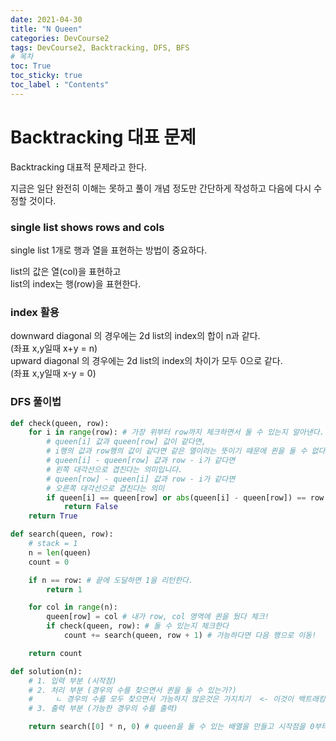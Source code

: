 ```yaml
---
date: 2021-04-30
title: "N Queen"
categories: DevCourse2
tags: DevCourse2, Backtracking, DFS, BFS
# 목차
toc: True  
toc_sticky: true 
toc_label : "Contents"
---
```


# Backtracking 대표 문제
Backtracking 대표적 문제라고 한다.

지금은 일단 완전히 이해는 못하고 풀이 개념 정도만 간단하게 작성하고 다음에 다시 수정할 것이다.

### single list shows rows and cols
single list 1개로 행과 열을 표현하는 방법이 중요하다.

list의 값은 열(col)을 표현하고  
list의 index는 행(row)을 표현한다.


### index 활용
downward diagonal 의 경우에는 2d list의 index의 합이 n과 같다.  
(좌표 x,y일때 x+y = n)  
upward diagonal 의 경우에는 2d list의 index의 차이가 모두 0으로 같다.  
(좌표 x,y일때 x-y = 0)  






### DFS 풀이법
```python
def check(queen, row):
    for i in range(row): # 가장 위부터 row까지 체크하면서 둘 수 있는지 알아낸다.
        # queen[i] 값과 queen[row] 값이 같다면,
        # i행의 값과 row행의 값이 같다면 같은 열이라는 뜻이기 때문에 퀸을 둘 수 없다.
        # queen[i] - queen[row] 값과 row - i가 같다면
        # 왼쪽 대각선으로 겹친다는 의미입니다.
        # queen[row] - queen[i] 값과 row - i가 같다면
        # 오른쪽 대각선으로 겹친다는 의미
        if queen[i] == queen[row] or abs(queen[i] - queen[row]) == row - i:
            return False
    return True

def search(queen, row):
    # stack = 1
    n = len(queen)
    count = 0

    if n == row: # 끝에 도달하면 1을 리턴한다.
        return 1

    for col in range(n):
        queen[row] = col # 내가 row, col 영역에 퀸을 뒀다 체크!
        if check(queen, row): # 둘 수 있는지 체크한다
            count += search(queen, row + 1) # 가능하다면 다음 행으로 이동!

    return count

def solution(n):
    # 1. 입력 부분 (시작점)
    # 2. 처리 부분 (경우의 수를 찾으면서 퀸을 둘 수 있는가?) 
    #     ㄴ 경우의 수를 모두 찾으면서 가능하지 않은것은 가지치기  <- 이것이 백트래킹
    # 3. 출력 부분 (가능한 경우의 수를 출력)

    return search([0] * n, 0) # queen을 둘 수 있는 배열을 만들고 시작점을 0부터 시작한다.

```